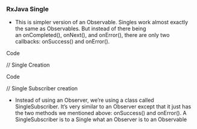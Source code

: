 ### RxJava Single

- This is simpler version of an Observable. Singles work almost exactly the same as Observables. But instead of there being an onCompleted(), onNext(), and onError(), there are only two callbacks: onSuccess() and onError().

Code

// Single Creation

Code

// Single Subscriber creation

- Instead of using an Observer, we’re using a class called SingleSubscriber. It’s very similar to an Observer except that it just has the two methods we mentioned above: onSuccess() and onError(). A SingleSubscriber is to a Single what an Observer is to an Observable
